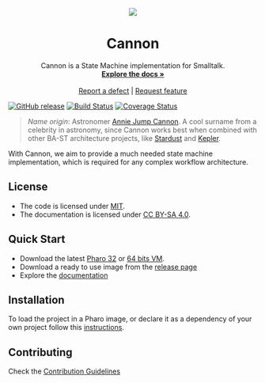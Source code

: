 <p align="center"><img src="assets/logos/128x128.png">
 <h1 align="center">Cannon</h1>
  <p align="center">
    Cannon is a State Machine implementation for Smalltalk.
    <br>
    <a href="docs/"><strong>Explore the docs »</strong></a>
    <br>
    <br>
    <a href="https://github.com/ba-st/Cannon/issues/new?labels=Type%3A+Defect">Report a defect</a>
    |
    <a href="https://github.com/ba-st/Cannon/issues/new?labels=Type%3A+Feature">Request feature</a>
  </p>
</p>

[![GitHub release](https://img.shields.io/github/release/ba-st/Cannon.svg)](https://github.com/ba-st/Cannon/releases/latest)
[![Build Status](https://travis-ci.org/ba-st/Cannon.svg?branch=master)](https://travis-ci.org/ba-st/Cannon)
[![Coverage Status](https://coveralls.io/repos/github/ba-st/Cannon/badge.svg?branch=master)](https://coveralls.io/github/ba-st/Cannon?branch=master)

> *Name origin*: Astronomer [Annie Jump Cannon](https://en.wikipedia.org/wiki/Annie_Jump_Cannon). A cool surname from a celebrity in astronomy, since Cannon works best when combined with other BA-ST architecture projects, like [Stardust](https://github.com/ba-st/Stardust) and [Kepler](https://github.com/ba-st/Kepler).

With Cannon, we aim to provide a much needed state machine implementation, which is required for any complex workflow architecture.

## License
- The code is licensed under [MIT](LICENSE).
- The documentation is licensed under [CC BY-SA 4.0](http://creativecommons.org/licenses/by-sa/4.0/).

## Quick Start

- Download the latest [Pharo 32](https://get.pharo.org/) or [64 bits VM](https://get.pharo.org/64/).
- Download a ready to use image from the [release page](https://github.com/ba-st/Cannon/releases/latest)
- Explore the [documentation](docs/)

## Installation

To load the project in a Pharo image, or declare it as a dependency of your own project follow this [instructions](docs/Installation.md).

## Contributing

Check the [Contribution Guidelines](CONTRIBUTING.md)
